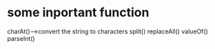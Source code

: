 # some inportant function

charAt()-->convert the string to characters
split()
replaceAll()
valueOf()
parseInt()
